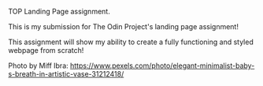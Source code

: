 TOP Landing Page assignment.

This is my submission for The Odin Project's landing page assignment!

This assignment will show my ability to create a fully functioning and styled webpage from scratch!

Photo by Miff Ibra: https://www.pexels.com/photo/elegant-minimalist-baby-s-breath-in-artistic-vase-31212418/